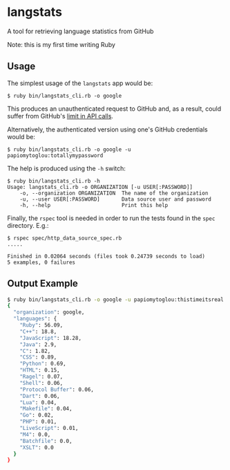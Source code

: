 # langstats
A tool for retrieving language statistics from GitHub

Note: this is my first time writing Ruby

## Usage
The simplest usage of the `langstats` app would be:

```
$ ruby bin/langstats_cli.rb -o google
```

This produces an unauthenticated request to GitHub and, as a result, could suffer from GitHub's [limit in API calls](https://developer.github.com/v3/#rate-limiting).

Alternatively, the authenticated version using one's GitHub credentials would be:

```
$ ruby bin/langstats_cli.rb -o google -u papiomytoglou:totallymypassword
```

The help is produced using the `-h` switch:

```
$ ruby bin/langstats_cli.rb -h
Usage: langstats_cli.rb -o ORGANIZATION [-u USER[:PASSWORD]]
    -o, --organization ORGANIZATION  The name of the organization
    -u, --user USER[:PASSWORD]       Data source user and password
    -h, --help                       Print this help
```
Finally, the `rspec` tool is needed in order to run the tests found in the `spec` directory. E.g.:

```
$ rspec spec/http_data_source_spec.rb 
.....

Finished in 0.02064 seconds (files took 0.24739 seconds to load)
5 examples, 0 failures
```

## Output Example

```sh
$ ruby bin/langstats_cli.rb -o google -u papiomytoglou:thistimeitsreal
{
  "organization": google,
  "languages": {
    "Ruby": 56.09,
    "C++": 18.8,
    "JavaScript": 18.28,
    "Java": 2.9,
    "C": 1.82,
    "CSS": 0.89,
    "Python": 0.69,
    "HTML": 0.15,
    "Ragel": 0.07,
    "Shell": 0.06,
    "Protocol Buffer": 0.06,
    "Dart": 0.06,
    "Lua": 0.04,
    "Makefile": 0.04,
    "Go": 0.02,
    "PHP": 0.01,
    "LiveScript": 0.01,
    "M4": 0.0,
    "Batchfile": 0.0,
    "XSLT": 0.0
  }
}
```

